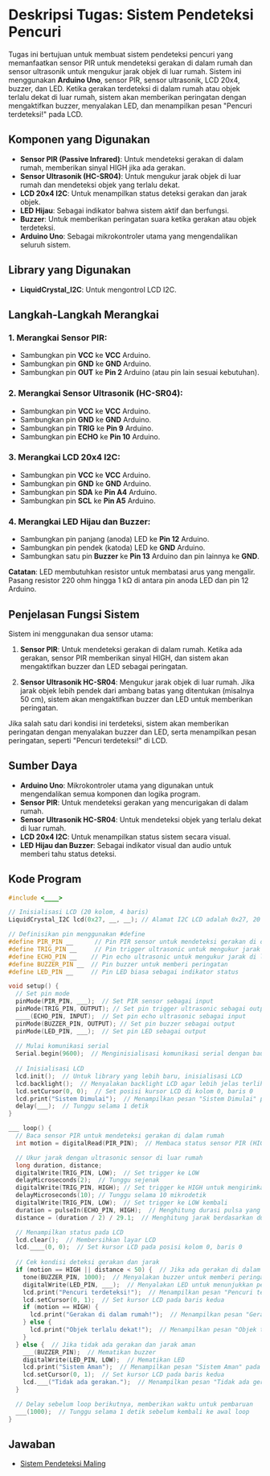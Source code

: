 # Deskripsi Tugas: Sistem Pendeteksi Pencuri 

Tugas ini bertujuan untuk membuat sistem pendeteksi pencuri yang memanfaatkan sensor PIR untuk mendeteksi gerakan di dalam rumah dan sensor ultrasonik untuk mengukur jarak objek di luar rumah. Sistem ini menggunakan **Arduino Uno**, sensor PIR, sensor ultrasonik, LCD 20x4, buzzer, dan LED. Ketika gerakan terdeteksi di dalam rumah atau objek terlalu dekat di luar rumah, sistem akan memberikan peringatan dengan mengaktifkan buzzer, menyalakan LED, dan menampilkan pesan "Pencuri terdeteksi!" pada LCD.

## Komponen yang Digunakan

- **Sensor PIR (Passive Infrared)**: Untuk mendeteksi gerakan di dalam rumah, memberikan sinyal HIGH jika ada gerakan.
- **Sensor Ultrasonik (HC-SR04)**: Untuk mengukur jarak objek di luar rumah dan mendeteksi objek yang terlalu dekat.
- **LCD 20x4 I2C**: Untuk menampilkan status deteksi gerakan dan jarak objek.
- **LED Hijau**: Sebagai indikator bahwa sistem aktif dan berfungsi.
- **Buzzer**: Untuk memberikan peringatan suara ketika gerakan atau objek terdeteksi.
- **Arduino Uno**: Sebagai mikrokontroler utama yang mengendalikan seluruh sistem.

## Library yang Digunakan

- **LiquidCrystal_I2C**: Untuk mengontrol LCD I2C.

## Langkah-Langkah Merangkai

### 1. Merangkai Sensor PIR:
   - Sambungkan pin **VCC** ke **VCC** Arduino.
   - Sambungkan pin **GND** ke **GND** Arduino.
   - Sambungkan pin **OUT** ke **Pin 2** Arduino (atau pin lain sesuai kebutuhan).

### 2. Merangkai Sensor Ultrasonik (HC-SR04):
   - Sambungkan pin **VCC** ke **VCC** Arduino.
   - Sambungkan pin **GND** ke **GND** Arduino.
   - Sambungkan pin **TRIG** ke **Pin 9** Arduino.
   - Sambungkan pin **ECHO** ke **Pin 10** Arduino.

### 3. Merangkai LCD 20x4 I2C:
   - Sambungkan pin **VCC** ke **VCC** Arduino.
   - Sambungkan pin **GND** ke **GND** Arduino.
   - Sambungkan pin **SDA** ke **Pin A4** Arduino.
   - Sambungkan pin **SCL** ke **Pin A5** Arduino.

### 4. Merangkai LED Hijau dan Buzzer:
   - Sambungkan pin panjang (anoda) LED ke **Pin 12** Arduino.
   - Sambungkan pin pendek (katoda) LED ke **GND** Arduino.
   - Sambungkan satu pin **Buzzer** ke **Pin 13** Arduino dan pin lainnya ke **GND**.

   **Catatan**: LED membutuhkan resistor untuk membatasi arus yang mengalir. Pasang resistor 220 ohm hingga 1 kΩ di antara pin anoda LED dan pin 12 Arduino.

## Penjelasan Fungsi Sistem

Sistem ini menggunakan dua sensor utama:

1. **Sensor PIR**: Untuk mendeteksi gerakan di dalam rumah. Ketika ada gerakan, sensor PIR memberikan sinyal HIGH, dan sistem akan mengaktifkan buzzer dan LED sebagai peringatan.
  
2. **Sensor Ultrasonik HC-SR04**: Mengukur jarak objek di luar rumah. Jika jarak objek lebih pendek dari ambang batas yang ditentukan (misalnya 50 cm), sistem akan mengaktifkan buzzer dan LED untuk memberikan peringatan.

Jika salah satu dari kondisi ini terdeteksi, sistem akan memberikan peringatan dengan menyalakan buzzer dan LED, serta menampilkan pesan peringatan, seperti "Pencuri terdeteksi!" di LCD.

## Sumber Daya

- **Arduino Uno**: Mikrokontroler utama yang digunakan untuk mengendalikan semua komponen dan logika program.
- **Sensor PIR**: Untuk mendeteksi gerakan yang mencurigakan di dalam rumah.
- **Sensor Ultrasonik HC-SR04**: Untuk mendeteksi objek yang terlalu dekat di luar rumah.
- **LCD 20x4 I2C**: Untuk menampilkan status sistem secara visual.
- **LED Hijau dan Buzzer**: Sebagai indikator visual dan audio untuk memberi tahu status deteksi.

## Kode Program
```cpp
#include <____>

// Inisialisasi LCD (20 kolom, 4 baris)
LiquidCrystal_I2C lcd(0x27, __, __); // Alamat I2C LCD adalah 0x27, 20 kolom, 4 baris

// Definisikan pin menggunakan #define
#define PIR_PIN __      // Pin PIR sensor untuk mendeteksi gerakan di dalam rumah
#define TRIG_PIN __     // Pin trigger ultrasonic untuk mengukur jarak di luar rumah
#define ECHO_PIN __    // Pin echo ultrasonic untuk mengukur jarak di luar rumah
#define BUZZER_PIN __  // Pin buzzer untuk memberi peringatan
#define LED_PIN __     // Pin LED biasa sebagai indikator status

void setup() {
  // Set pin mode
  pinMode(PIR_PIN, ___);  // Set PIR sensor sebagai input
  pinMode(TRIG_PIN, OUTPUT); // Set pin trigger ultrasonic sebagai output
  ____(ECHO_PIN, INPUT);  // Set pin echo ultrasonic sebagai input
  pinMode(BUZZER_PIN, OUTPUT); // Set pin buzzer sebagai output
  pinMode(LED_PIN, ___);  // Set pin LED sebagai output
  
  // Mulai komunikasi serial
  Serial.begin(9600);  // Menginisialisasi komunikasi serial dengan baud rate 9600
  
  // Inisialisasi LCD
  lcd.init();  // Untuk library yang lebih baru, inisialisasi LCD
  lcd.backlight();  // Menyalakan backlight LCD agar lebih jelas terlihat
  lcd.setCursor(0, 0);  // Set posisi kursor LCD di kolom 0, baris 0
  lcd.print("Sistem Dimulai");  // Menampilkan pesan "Sistem Dimulai" pada LCD
  delay(___);  // Tunggu selama 1 detik
}

___ loop() {
  // Baca sensor PIR untuk mendeteksi gerakan di dalam rumah
  int motion = digitalRead(PIR_PIN);  // Membaca status sensor PIR (HIGH jika ada gerakan)

  // Ukur jarak dengan ultrasonic sensor di luar rumah
  long duration, distance;
  digitalWrite(TRIG_PIN, LOW);  // Set trigger ke LOW
  delayMicroseconds(2);  // Tunggu sejenak
  digitalWrite(TRIG_PIN, HIGH); // Set trigger ke HIGH untuk mengirimkan pulsa
  delayMicroseconds(10); // Tunggu selama 10 mikrodetik
  digitalWrite(TRIG_PIN, LOW);  // Set trigger ke LOW kembali
  duration = pulseIn(ECHO_PIN, HIGH);  // Menghitung durasi pulsa yang dipantulkan
  distance = (duration / 2) / 29.1;  // Menghitung jarak berdasarkan durasi pulsa

  // Menampilkan status pada LCD
  lcd.clear();  // Membersihkan layar LCD
  lcd.____(0, 0);  // Set kursor LCD pada posisi kolom 0, baris 0
  
  // Cek kondisi deteksi gerakan dan jarak
  if (motion == HIGH || distance < 50) {  // Jika ada gerakan di dalam rumah atau objek terlalu dekat di luar rumah
    tone(BUZZER_PIN, 1000);  // Menyalakan buzzer untuk memberi peringatan (frekuensi 1000Hz)
    digitalWrite(LED_PIN, ___);  // Menyalakan LED untuk menunjukkan peringatan
    lcd.print("Pencuri terdeteksi!");  // Menampilkan pesan "Pencuri terdeteksi!" pada LCD
    lcd.setCursor(0, 1);  // Set kursor LCD pada baris kedua
    if (motion == HIGH) {
      lcd.print("Gerakan di dalam rumah!");  // Menampilkan pesan "Gerakan di dalam rumah!" pada LCD
    } else {
      lcd.print("Objek terlalu dekat!");  // Menampilkan pesan "Objek terlalu dekat!" pada LCD
    }
  } else {  // Jika tidak ada gerakan dan jarak aman
    ___(BUZZER_PIN);  // Mematikan buzzer
    digitalWrite(LED_PIN, LOW);  // Mematikan LED
    lcd.print("Sistem Aman");  // Menampilkan pesan "Sistem Aman" pada LCD
    lcd.setCursor(0, 1);  // Set kursor LCD pada baris kedua
    lcd.___("Tidak ada gerakan.");  // Menampilkan pesan "Tidak ada gerakan." pada LCD
  }

  // Delay sebelum loop berikutnya, memberikan waktu untuk pembaruan
  ___(1000);  // Tunggu selama 1 detik sebelum kembali ke awal loop
}


```
## Jawaban

- [Sistem Pendeteksi Maling](https://wokwi.com/projects/415700207157496833)
